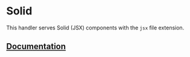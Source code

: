 # Solid

This handler serves Solid (JSX) components with the `jsx` file extension.

## [Documentation](https://primatejs.com/modules/solid)
